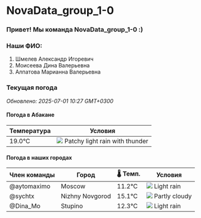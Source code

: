 # NovaData_group_1-0
### Привет! Мы команда NovaData_group_1-0 :)

### Наши ФИО:
1. Шмелев Александр Игоревич
2. Моисеева Дина Валерьевна
3. Алпатова Марианна Валерьевна

### Текущая погода
<!-- WEATHER:START -->
_Обновлено: 2025-07-01 10:27 GMT+0300_

#### Погода в Абакане

| Температура | Условия |
|-------------|----------|
| 19.0°C     | ![](https://cdn.weatherapi.com/weather/64x64/day/386.png) Patchy light rain with thunder |

#### Погода в наших городах

| Член команды  | Город               | 🌡️ Темп.  | Условия          |
|---------------|---------------------|-----------|--------------------|
| @aytomaximo    | Moscow              |   11.2°C | ![](https://cdn.weatherapi.com/weather/64x64/day/296.png) Light rain   |
| @sychtx        | Nizhny Novgorod     |   15.1°C | ![](https://cdn.weatherapi.com/weather/64x64/day/116.png) Partly cloudy |
| @Dina_Mo       | Stupino             |   12.3°C | ![](https://cdn.weatherapi.com/weather/64x64/day/296.png) Light rain   |

<!-- WEATHER:END -->
